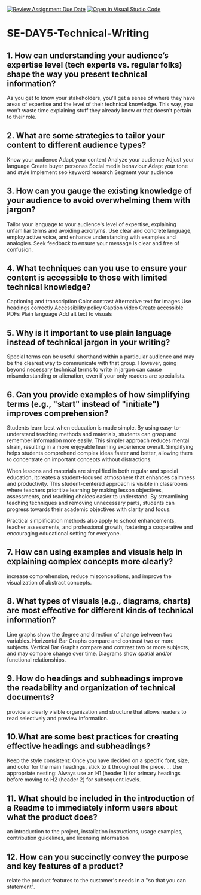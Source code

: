 [![Review Assignment Due Date](https://classroom.github.com/assets/deadline-readme-button-22041afd0340ce965d47ae6ef1cefeee28c7c493a6346c4f15d667ab976d596c.svg)](https://classroom.github.com/a/zsAR-pyY)
[![Open in Visual Studio Code](https://classroom.github.com/assets/open-in-vscode-2e0aaae1b6195c2367325f4f02e2d04e9abb55f0b24a779b69b11b9e10269abc.svg)](https://classroom.github.com/online_ide?assignment_repo_id=15744772&assignment_repo_type=AssignmentRepo)
# SE-DAY5-Technical-Writing
## 1. How can understanding your audience’s expertise level (tech experts vs. regular folks) shape the way you present technical information?
As you get to know your stakeholders, you'll get a sense of where they have areas of expertise and the level of their technical knowledge. This way, you won't waste time explaining stuff they already know or that doesn't pertain to their role.
## 2. What are some strategies to tailor your content to different audience types?
Know your audience
Adapt your content
Analyze your audience
Adjust your language
Create buyer personas
Social media behaviour
Adapt your tone and style
Implement seo keyword research
Segment your audience

## 3. How can you gauge the existing knowledge of your audience to avoid overwhelming them with jargon?
Tailor your language to your audience's level of expertise, explaining unfamiliar terms and avoiding acronyms. Use clear and concrete language, employ active voice, and enhance understanding with examples and analogies. Seek feedback to ensure your message is clear and free of confusion.
## 4. What techniques can you use to ensure your content is accessible to those with limited technical knowledge?
Captioning and transcription
Color contrast
Alternative text for images
Use headings correctly
Accessibility policy
Caption video
Create accessible PDFs
Plain language
Add alt text to visuals
## 5. Why is it important to use plain language instead of technical jargon in your writing?
Special terms can be useful shorthand within a particular audience and may be the clearest way to communicate with that group. However, going beyond necessary technical terms to write in jargon can cause misunderstanding or alienation, even if your only readers are specialists.
## 6. Can you provide examples of how simplifying terms (e.g., "start" instead of "initiate") improves comprehension?
Students learn best when education is made simple. By using easy-to-understand teaching methods and materials, students can grasp and remember information more easily. This simpler approach reduces mental strain, resulting in a more enjoyable learning experience overall. Simplifying helps students comprehend complex ideas faster and better, allowing them to concentrate on important concepts without distractions.

When lessons and materials are simplified in both regular and special education, itcreates a student-focused atmosphere that enhances calmness and productivity. This student-centered approach is visible in classrooms where teachers prioritize learning by making lesson objectives, assessments, and teaching choices easier to understand. By streamlining teaching techniques and removing unnecessary parts, students can progress towards their academic objectives with clarity and focus.

Practical simplification methods also apply to school enhancements, teacher assessments, and professional growth, fostering a cooperative and encouraging educational setting for everyone.
## 7. How can using examples and visuals help in explaining complex concepts more clearly?
increase comprehension, reduce misconceptions, and improve the visualization of abstract concepts.
## 8. What types of visuals (e.g., diagrams, charts) are most effective for different kinds of technical information?
Line graphs show the degree and direction of change between two variables. Horizontal Bar Graphs compare and contrast two or more subjects. Vertical Bar Graphs compare and contrast two or more subjects, and may compare change over time. Diagrams show spatial and/or functional relationships.
## 9. How do headings and subheadings improve the readability and organization of technical documents?
 provide a clearly visible organization and structure that allows readers to read selectively and preview information.
## 10.What are some best practices for creating effective headings and subheadings? 
Keep the style consistent: Once you have decided on a specific font, size, and color for the main headings, stick to it throughout the piece. ...
Use appropriate nesting: Always use an H1 (header 1) for primary headings before moving to H2 (header 2) for subsequent levels.
## 11. What should be included in the introduction of a Readme to immediately inform users about what the product does?
an introduction to the project, installation instructions, usage examples, contribution guidelines, and licensing information
## 12. How can you succinctly convey the purpose and key features of a product?
relate the product features to the customer's needs in a "so that you can statement".
